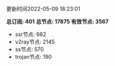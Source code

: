 更新时间2022-05-09 18:23:01

**总订阅: 401**
**总节点: 17875**
**有效节点: 3567**
- ssr节点: 662
- v2ray节点: 2145
- ss节点: 570
- trojan节点: 190
